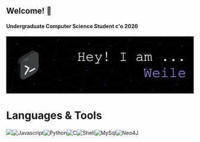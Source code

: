 ## Welcome! 🙌

#### Undergraduate Computer Science Student c'o 2026

![Header](./github-header-image.png)

# Languages & Tools
![](https://img.shields.io/badge/java-%23ED8B00.svg?style=for-the-badge&logo=java&logoColor=white)![Javascript](https://img.shields.io/badge/JavaScript-323330?style=for-the-badge&logo=javascript&logoColor=F7DF1E)![Python](https://img.shields.io/badge/python-3670A0?style=for-the-badge&logo=python&logoColor=ffdd54)![C](https://img.shields.io/badge/C-A8B9CC.svg?style=for-the-badge&logo=C&logoColor=black)![Shell](https://img.shields.io/badge/Shell_Script-121011?style=for-the-badge&logo=gnu-bash&logoColor=white)![MySql](https://img.shields.io/badge/MySQL-4479A1.svg?style=for-the-badge&logo=MySQL&logoColor=white)![Neo4J](https://img.shields.io/badge/Neo4j-4581C3.svg?style=for-the-badge&logo=Neo4j&logoColor=white)


<!--
**Weile-Zheng/Weile-ZHeng** is a ✨ _special_ ✨ repository because its `README.md` (this file) appears on your GitHub profile.

<div align="center">
  <img src="https://img.freepik.com/free-vector/meadow-with-green-grass-conifers-hills_107791-10037.jpg?w=1800&t=st=1677520494~exp=1677521094~hmac=1d002067528213a6efab1fc771166a5e2149200b6e8f2dd3974247447c2f2913" width="1200" height="300"/>
</div>

Here are some ideas to get you started:

👋 
- 🔭 I’m currently working on ...
- 🌱 I’m currently learning ...
- 👯 I’m looking to collaborate on ...
- 🤔 I’m looking for help with ...
- 💬 Ask me about ...
- 📫 How to reach me: ...
- 😄 Pronouns: ...
- ⚡ Fun fact: ...
-->

